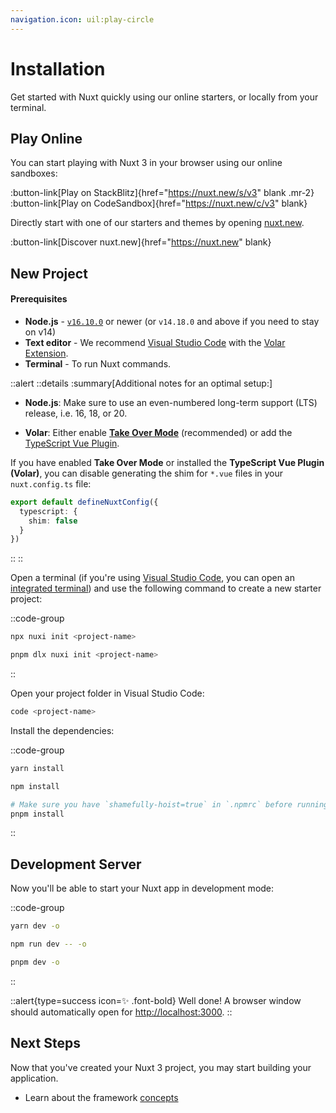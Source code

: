 ```yaml
---
navigation.icon: uil:play-circle
---
```


# Installation

Get started with Nuxt quickly using our online starters, or locally from your terminal.

## Play Online

You can start playing with Nuxt 3 in your browser using our online sandboxes:

:button-link[Play on StackBlitz]{href="https://nuxt.new/s/v3" blank .mr-2}
:button-link[Play on CodeSandbox]{href="https://nuxt.new/c/v3" blank}

Directly start with one of our starters and themes by opening [nuxt.new](https://nuxt.new).

:button-link[Discover nuxt.new]{href="https://nuxt.new" blank}

## New Project

<!-- TODO: need to fix upstream in nuxt/nuxt.com -->
<!-- markdownlint-disable-next-line MD001 -->
#### Prerequisites

- **Node.js** - [`v16.10.0`](https://nodejs.org/en) or newer (or `v14.18.0` and above if you need to stay on v14)
- **Text editor** - We recommend [Visual Studio Code](https://code.visualstudio.com) with the [Volar Extension](https://marketplace.visualstudio.com/items?itemName=Vue.volar).
- **Terminal** - To run Nuxt commands.

::alert
::details
:summary[Additional notes for an optimal setup:]
- **Node.js**: Make sure to use an even-numbered long-term support (LTS) release, i.e. 16, 18, or 20.

- **Volar**: Either enable [**Take Over Mode**](https://vuejs.org/guide/typescript/overview.html#volar-takeover-mode) (recommended) or add the [TypeScript Vue Plugin](https://marketplace.visualstudio.com/items?itemName=Vue.vscode-typescript-vue-plugin).

If you have enabled **Take Over Mode** or installed the **TypeScript Vue Plugin (Volar)**, you can disable generating the shim for `*.vue` files in your `nuxt.config.ts` file:

```ts [nuxt.config.ts]
export default defineNuxtConfig({
  typescript: {
    shim: false
  }
})
```

::
::

Open a terminal (if you're using [Visual Studio Code](https://code.visualstudio.com/), you can open an [integrated terminal](https://code.visualstudio.com/docs/editor/integrated-terminal)) and use the following command to create a new starter project:

::code-group

```bash [npx]
npx nuxi init <project-name>
```

```bash [pnpm]
pnpm dlx nuxi init <project-name>
```

::

Open your project folder in Visual Studio Code:

```bash
code <project-name>
```

Install the dependencies:

::code-group

```bash [yarn]
yarn install
```

```bash [npm]
npm install
```

```bash [pnpm]
# Make sure you have `shamefully-hoist=true` in `.npmrc` before running pnpm install
pnpm install
```

::

## Development Server

Now you'll be able to start your Nuxt app in development mode:

::code-group

```bash [yarn]
yarn dev -o
```

```bash [npm]
npm run dev -- -o
```

```bash [pnpm]
pnpm dev -o
```

::

::alert{type=success icon=✨ .font-bold}
Well done! A browser window should automatically open for <http://localhost:3000>.
::

## Next Steps

Now that you've created your Nuxt 3 project, you may start building your application.

- Learn about the framework [concepts](/docs/guide/concepts/auto-imports)
